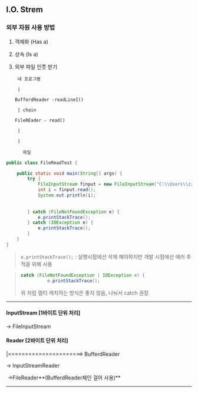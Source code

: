## I.O. Strem

### 외부 자원 사용 방법

1. 객체화 (Has a)

2. 상속 (Is a)

3. 외부 파일 인풋 받기

   

   ```
    내 프로그램
   
   	|
   
   BufferdReader -readLineI()
   
   	| chain
   
   FileREader - read()
   
   	|
   
   	|
   
      파일
   ```

   

   

```java
public class FileReadTest {

	public static void main(String[] args) {
		try {
			FileInputStream finput = new FileInputStream("C:\\Users\\zz238\\Desktop\\교육\\멀티캠퍼스\\_temp_a.txt");
			int i = finput.read();
			System.out.println(i);
		
		
		} catch (FileNotFoundException e) {
			e.printStackTrace(); 
		} catch (IOException e) {
			e.printStackTrace(); 
		}
	}
}
```

>  `e.printStackTrace();` : 실행시점에선 삭제 해야하지만 개발 시점에선 에러 추적을 위해 사용

> ```java
> catch (FileNotFoundException | IOException e) {
> 			e.printStackTrace();
> ```
>
> 위 처럼 멀티 캐치하는 방식은 좋지 않음, 나눠서 catch 권장



---

#### InputStream [1바이트 단위 처리]

-> FileInputStream



#### Reader [2바이트 단위 처리]

|======================> BufferdReader

-> InputStreamReader

​		->FileReader**(BufferdReader체인 걸어 사용)**

---

